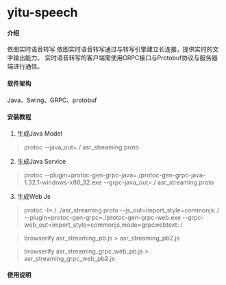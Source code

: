 # yitu-speech

#### 介绍
依图实时语音转写
依图实时语音转写通过与转写引擎建立长连接，提供实时的文字输出能力。
实时语音转写的客户端需使用GRPC接口与Protobuf协议与服务器端进行通信。

#### 软件架构
Java、Swing、GRPC、protobuf


#### 安装教程

1.  生成Java Model  
> protoc --java_out=./ asr_streaming.proto  
2.  生成Java Service  
> protoc --plugin=protoc-gen-grpc-java=./protoc-gen-grpc-java-1.32.1-windows-x86_32.exe --grpc-java_out=./ asr_streaming.proto
3.  生成Web Js  
> protoc -I=./ ./asr_streaming.proto --js_out=import_style=commonjs:./ --plugin=protoc-gen-grpc=./protoc-gen-grpc-web.exe --grpc-web_out=import_style=commonjs,mode=grpcwebtext:./  

> browserify asr_streaming_pb.js > asr_streaming_pb2.js  

> browserify asr_streaming_grpc_web_pb.js > asr_streaming_grpc_web_pb2.js


#### 使用说明


